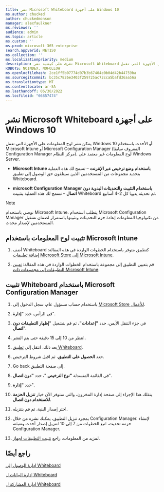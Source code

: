 ```yaml
---
title: نشر Microsoft Whiteboard على أجهزة Windows 10
ms.author: chucked
author: chuckedmonson
manager: alexfaulkner
ms.reviewer: ''
audience: admin
ms.topic: article
ms.custom: ''
ms.prod: microsoft-365-enterprise
search.appverid: MET150
ms.collection: ''
ms.localizationpriority: medium
description: تعرف على كيفية نشر Microsoft Whiteboard على الأجهزة التي تعمل Windows 10 أو الإصدارات الأحدث.
ROBOTS: NOINDEX, NOFOLLOW
ms.openlocfilehash: 2ce1ff5b07774d07b3b67404e0b04d42b44759ba
ms.sourcegitcommit: bc35c7826e3403f259725ac72cca5bafd36aa56a
ms.translationtype: MT
ms.contentlocale: ar-SA
ms.lasthandoff: 06/30/2022
ms.locfileid: "66857474"
---
```

# <a name="deploy-microsoft-whiteboard-on-windows-10-devices"></a>نشر Microsoft Whiteboard على أجهزة Windows 10

يمكن نشر لوح المعلومات على الأجهزة التي تعمل Windows 10 أو الأحدث باستخدام Microsoft Intune أو Microsoft Configuration Manager (المعروف سابقا Configuration Manager مركز النظام). لوح المعلومات غير معتمد على Windows Server.

- **Microsoft Intune باستخدام وضع ترخيص عبر الإنترنت** – تسمح لك هذه العملية بتحديد مجموعات من المستخدمين الذين سيتلقون حق الوصول إلى تطبيق Whiteboard.

- **microsoft Configuration Manager باستخدام التثبيت والتحديثات اليدوية دون اتصال** – تسمح لك هذه العملية بتثبيت Whiteboard ثم تحديثه يدويا كل 2-4 أسابيع.

>[!NOTE]
> نوصي باستخدام Microsoft Intune. يتطلب استخدام Microsoft Configuration Manager من تكنولوجيا المعلومات إعادة حزم التحديثات وتثبيتها باستمرار لضمان تشغيل المستخدمين لإصدار محدث.

## <a name="install-whiteboard-using-microsoft-intune"></a>تثبيت لوح المعلومات باستخدام Microsoft Intune

1. أضف Whiteboard كتطبيق متوفر باستخدام الخطوات الواردة في هذه المقالة: [إضافة تطبيقات Microsoft Store إلى Microsoft Intune](/mem/intune/apps/store-apps-windows).

2. قم بتعيين التطبيق إلى مجموعة باستخدام الخطوات الواردة في هذه المقالة: [تعيين التطبيقات إلى مجموعات ذات Microsoft Intune](/mem/intune/apps/apps-deploy).

## <a name="install-whiteboard-using-microsoft-configuration-manager"></a>تثبيت Whiteboard باستخدام Microsoft Configuration Manager

1. باستخدام حساب مسؤول عام، سجل الدخول إلى [Microsoft Store للأعمال](https://businessstore.microsoft.com).

2. في الرأس، حدد **"إدارة**".

3. في جزء التنقل الأيمن، حدد **"إعدادات"**، ثم قم بتشغيل **"إظهار التطبيقات دون اتصال**".

4. انتظر من 10 إلى 15 دقيقة حتى يتم النشر.

5. بعد ذلك، انتقل إلى [تطبيق Whiteboard](https://businessstore.microsoft.com/store/details/microsoft-whiteboard/9mspc6mp8fm4).

6. حدد **الحصول على التطبيق**، ثم اقبل شروط الترخيص.

7. Go back إلى صفحة التطبيق.

8. في القائمة المنسدلة **"نوع الترخيص** "، حدد **"دون اتصال**".

9. حدد **"إدارة**".

10. ينقلك هذا الإجراء إلى صفحة إدارة المخزون، والتي ستوفر الآن خيار **تنزيل الحزمة للاستخدام دون اتصال**.

11. اختر إصدار البنية، ثم قم بتنزيله.

12. بمجرد تنزيل التطبيق، يمكنك نشره من خلال Configuration Manager. لإنشاء حزمة تحديث، اتبع الخطوات من 7 إلى 10 لتنزيل إصدار أحدث وتعبئته Configuration Manager.

13. لمزيد من المعلومات، راجع [تثبيت التطبيقات لجهاز](/mem/configmgr/apps/deploy-use/install-app-for-device).

## <a name="see-also"></a>راجع أيضًا

[إدارة الوصول إلى Whiteboard](manage-whiteboard-access-organizations.md)

[إدارة البيانات ل Whiteboard](manage-data-organizations.md)

[إدارة المشاركة ل Whiteboard](manage-sharing-organizations.md)

